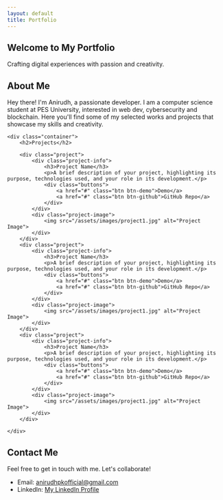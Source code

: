 ```yaml
---
layout: default
title: Portfolio
---
```


<!-- Hero Section -->
<section class="hero">
    <div class="container">
        <h1>Welcome to My Portfolio</h1>
        <p class="lead">Crafting digital experiences with passion and creativity.</p>
    </div>
</section>

<!-- About Me Section -->
<section class="about">
    <div class="container">
        <h2>About Me</h2>
        <p>Hey there! I'm <span class="highlight">Anirudh</span>, a passionate <span class="highlight">developer</span>. I am a computer science student at PES University, interested in web dev, cybersecurity and blockchain. Here you'll find some of my selected works and projects that showcase my skills and creativity.</p>
    </div>
</section>

<!-- Projects Section -->
    <div class="container">
        <h2>Projects</h2>

        <div class="project">
            <div class="project-info">
                <h3>Project Name</h3>
                <p>A brief description of your project, highlighting its purpose, technologies used, and your role in its development.</p>
                <div class="buttons">
                    <a href="#" class="btn btn-demo">Demo</a>
                    <a href="#" class="btn btn-github">GitHub Repo</a>
                </div>
            </div>
            <div class="project-image">
                <img src="/assets/images/project1.jpg" alt="Project Image">
            </div>
        </div>
        <div class="project">
            <div class="project-info">
                <h3>Project Name</h3>
                <p>A brief description of your project, highlighting its purpose, technologies used, and your role in its development.</p>
                <div class="buttons">
                    <a href="#" class="btn btn-demo">Demo</a>
                    <a href="#" class="btn btn-github">GitHub Repo</a>
                </div>
            </div>
            <div class="project-image">
                <img src="/assets/images/project1.jpg" alt="Project Image">
            </div>
        </div>
        <div class="project">
            <div class="project-info">
                <h3>Project Name</h3>
                <p>A brief description of your project, highlighting its purpose, technologies used, and your role in its development.</p>
                <div class="buttons">
                    <a href="#" class="btn btn-demo">Demo</a>
                    <a href="#" class="btn btn-github">GitHub Repo</a>
                </div>
            </div>
            <div class="project-image">
                <img src="/assets/images/project1.jpg" alt="Project Image">
            </div>
        </div>

    </div>



<!-- Contact Section -->
<section class="contact">
    <div class="container">
        <h2>Contact Me</h2>
        <p>Feel free to get in touch with me. Let's collaborate!</p>
        <ul class="contact-links">
            <li>Email: <a href="mailto:anirudhpkofficial@gmail.com">anirudhpkofficial@gmail.com</a></li>
            <li>LinkedIn: <a href="https://www.linkedin.com/in/anirudh-parsi-kamalakar">My LinkedIn Profile</a></li>
        </ul>
    </div>
</section>

